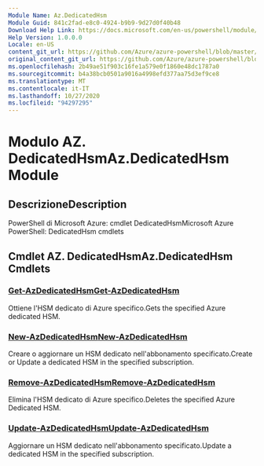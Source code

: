 ```yaml
---
Module Name: Az.DedicatedHsm
Module Guid: 841c2fad-e8c0-4924-b9b9-9d27d0f40b48
Download Help Link: https://docs.microsoft.com/en-us/powershell/module/az.dedicatedhsm
Help Version: 1.0.0.0
Locale: en-US
content_git_url: https://github.com/Azure/azure-powershell/blob/master/src/DedicatedHsm/help/Az.DedicatedHsm.md
original_content_git_url: https://github.com/Azure/azure-powershell/blob/master/src/DedicatedHsm/help/Az.DedicatedHsm.md
ms.openlocfilehash: 2b49ae51f903c16fe1a579e0f1860e48dc1787a0
ms.sourcegitcommit: b4a38bcb0501a9016a4998efd377aa75d3ef9ce8
ms.translationtype: MT
ms.contentlocale: it-IT
ms.lasthandoff: 10/27/2020
ms.locfileid: "94297295"
---
```

# <span data-ttu-id="d5f0a-101">Modulo AZ. DedicatedHsm</span><span class="sxs-lookup"><span data-stu-id="d5f0a-101">Az.DedicatedHsm Module</span></span>
## <span data-ttu-id="d5f0a-102">Descrizione</span><span class="sxs-lookup"><span data-stu-id="d5f0a-102">Description</span></span>
<span data-ttu-id="d5f0a-103">PowerShell di Microsoft Azure: cmdlet DedicatedHsm</span><span class="sxs-lookup"><span data-stu-id="d5f0a-103">Microsoft Azure PowerShell: DedicatedHsm cmdlets</span></span>

## <span data-ttu-id="d5f0a-104">Cmdlet AZ. DedicatedHsm</span><span class="sxs-lookup"><span data-stu-id="d5f0a-104">Az.DedicatedHsm Cmdlets</span></span>
### [<span data-ttu-id="d5f0a-105">Get-AzDedicatedHsm</span><span class="sxs-lookup"><span data-stu-id="d5f0a-105">Get-AzDedicatedHsm</span></span>](Get-AzDedicatedHsm.md)
<span data-ttu-id="d5f0a-106">Ottiene l'HSM dedicato di Azure specifico.</span><span class="sxs-lookup"><span data-stu-id="d5f0a-106">Gets the specified Azure dedicated HSM.</span></span>

### [<span data-ttu-id="d5f0a-107">New-AzDedicatedHsm</span><span class="sxs-lookup"><span data-stu-id="d5f0a-107">New-AzDedicatedHsm</span></span>](New-AzDedicatedHsm.md)
<span data-ttu-id="d5f0a-108">Creare o aggiornare un HSM dedicato nell'abbonamento specificato.</span><span class="sxs-lookup"><span data-stu-id="d5f0a-108">Create or Update a dedicated HSM in the specified subscription.</span></span>

### [<span data-ttu-id="d5f0a-109">Remove-AzDedicatedHsm</span><span class="sxs-lookup"><span data-stu-id="d5f0a-109">Remove-AzDedicatedHsm</span></span>](Remove-AzDedicatedHsm.md)
<span data-ttu-id="d5f0a-110">Elimina l'HSM dedicato di Azure specifico.</span><span class="sxs-lookup"><span data-stu-id="d5f0a-110">Deletes the specified Azure Dedicated HSM.</span></span>

### [<span data-ttu-id="d5f0a-111">Update-AzDedicatedHsm</span><span class="sxs-lookup"><span data-stu-id="d5f0a-111">Update-AzDedicatedHsm</span></span>](Update-AzDedicatedHsm.md)
<span data-ttu-id="d5f0a-112">Aggiornare un HSM dedicato nell'abbonamento specificato.</span><span class="sxs-lookup"><span data-stu-id="d5f0a-112">Update a dedicated HSM in the specified subscription.</span></span>

